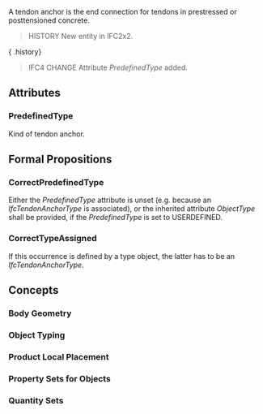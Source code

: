 A tendon anchor is the end connection for tendons in prestressed or posttensioned concrete.

<!-- end of short definition -->


> HISTORY New entity in IFC2x2.

{ .history}
> IFC4 CHANGE Attribute _PredefinedType_ added.

## Attributes

### PredefinedType
Kind of tendon anchor.

## Formal Propositions

### CorrectPredefinedType
Either the _PredefinedType_ attribute is unset (e.g. because an _IfcTendonAnchorType_ is associated), or the inherited attribute _ObjectType_ shall be provided, if the _PredefinedType_ is set to USERDEFINED.

### CorrectTypeAssigned
If this occurrence is defined by a type object, the latter has to be an _IfcTendonAnchorType_.

## Concepts

### Body Geometry



### Object Typing



### Product Local Placement



### Property Sets for Objects



### Quantity Sets



